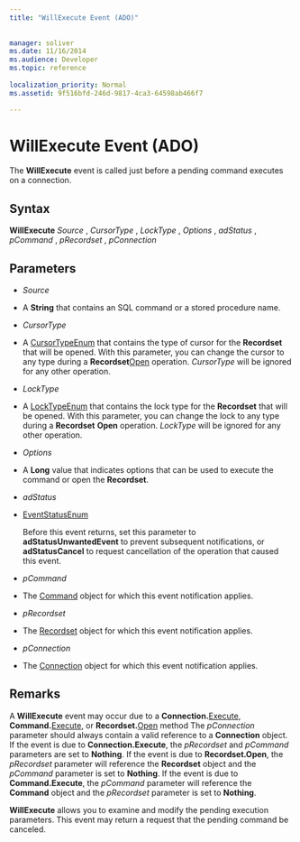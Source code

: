 ```yaml
---
title: "WillExecute Event (ADO)"
 
 
manager: soliver
ms.date: 11/16/2014
ms.audience: Developer
ms.topic: reference
  
localization_priority: Normal
ms.assetid: 9f516bfd-246d-9817-4ca3-64598ab466f7

---
```


# WillExecute Event (ADO)

The **WillExecute** event is called just before a pending command executes on a connection. 
  
## Syntax

 **WillExecute** *Source*  ,  *CursorType*  ,  *LockType*  ,  *Options*  ,  *adStatus*  ,  *pCommand*  ,  *pRecordset*  ,  *pConnection* 
  
## Parameters

-  *Source* 
    
- A **String** that contains an SQL command or a stored procedure name. 
    
-  *CursorType* 
    
- A [CursorTypeEnum](cursortypeenum.md) that contains the type of cursor for the **Recordset** that will be opened. With this parameter, you can change the cursor to any type during a **Recordset**[Open](open-method-ado-recordset.md) operation.  *CursorType*  will be ignored for any other operation. 
    
-  *LockType* 
    
- A [LockTypeEnum](locktypeenum.md) that contains the lock type for the **Recordset** that will be opened. With this parameter, you can change the lock to any type during a **Recordset** **Open** operation.  *LockType*  will be ignored for any other operation. 
    
-  *Options* 
    
- A **Long** value that indicates options that can be used to execute the command or open the **Recordset**. 
    
-  *adStatus* 
    
- [EventStatusEnum](eventstatusenum.md)
    
    Before this event returns, set this parameter to **adStatusUnwantedEvent** to prevent subsequent notifications, or **adStatusCancel** to request cancellation of the operation that caused this event. 
    
-  *pCommand* 
    
- The [Command](command-object-ado.md) object for which this event notification applies. 
    
-  *pRecordset* 
    
- The [Recordset](recordset-object-ado.md) object for which this event notification applies. 
    
-  *pConnection* 
    
- The [Connection](connection-object-ado.md) object for which this event notification applies. 
    
## Remarks

A **WillExecute** event may occur due to a **Connection.**[Execute](http://msdn.microsoft.com/library/af190bd9-7167-df59-29ca-a9a86c4957fd%28Office.15%29.aspx), **Command.**[Execute](http://msdn.microsoft.com/library/01812c8c-403e-4428-23f6-86bda747bd0e%28Office.15%29.aspx), or **Recordset.**[Open](open-method-ado-recordset.md) method The  *pConnection*  parameter should always contain a valid reference to a **Connection** object. If the event is due to **Connection.Execute**, the  *pRecordset*  and  *pCommand*  parameters are set to **Nothing**. If the event is due to **Recordset.Open**, the  *pRecordset*  parameter will reference the **Recordset** object and the  *pCommand*  parameter is set to **Nothing**. If the event is due to **Command.Execute**, the  *pCommand*  parameter will reference the **Command** object and the  *pRecordset*  parameter is set to **Nothing**. 
  
 **WillExecute** allows you to examine and modify the pending execution parameters. This event may return a request that the pending command be canceled. 
  

